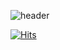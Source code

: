 ![header](https://capsule-render.vercel.app/api?type=wave&color=auto&height=300&section=header&text=Welcome%20to%20Kimdyg&fontSize=90)

[![Hits](https://hits.seeyoufarm.com/api/count/incr/badge.svg?url=https:github.com/kimdyg)](https://hits.seeyoufarm.com)                    